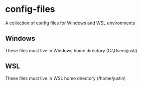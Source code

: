 # config-files

A collection of config files for Windows and WSL environments

## Windows
These files must live in Windows home directory (C:\Users\justi)

## WSL
These files must live in WSL home directory (/home/justin)
